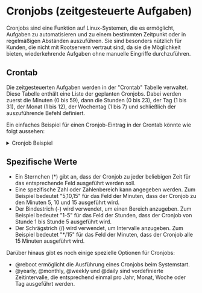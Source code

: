 # Cronjobs (zeitgesteuerte Aufgaben)

Cronjobs sind eine Funktion auf Linux-Systemen, die es ermöglicht, Aufgaben zu automatisieren und zu einem bestimmten Zeitpunkt oder in regelmäßigen Abständen auszuführen. Sie sind besonders nützlich für Kunden, die nicht mit Rootservern vertraut sind, da sie die Möglichkeit bieten, wiederkehrende Aufgaben ohne manuelle Eingriffe durchzuführen.

## Crontab

Die zeitgesteuerten Aufgaben werden in der "Crontab" Tabelle verwaltet. Diese Tabelle enthält eine Liste der geplanten Cronjobs. Dabei werden zuerst die Minuten (0 bis 59), dann die Stunden (0 bis 23), der Tag (1 bis 31), der Monat (1 bis 12), der Wochentag (1 bis 7) und schließlich der auszuführende Befehl definiert.

Ein einfaches Beispiel für einen Cronjob-Eintrag in der Crontab könnte wie folgt aussehen:

<details>

<summary>Cronjob Beispiel</summary>

```
0 10 * * * Befehl
```

Dieser Eintrag besagt, dass der Befehl "Befehl" jeden Tag um 10:00 Uhr ausgeführt werden soll. Die einzelnen Felder können auch durch ein Sternchen (*) oder durch spezifische Werte ersetzt.
</details>

## Spezifische Werte

- Ein Sternchen (*) gibt an, dass der Cronjob zu jeder beliebigen Zeit für das entsprechende Feld ausgeführt werden soll.
- Eine spezifische Zahl oder Zahlenbereich kann angegeben werden. Zum Beispiel bedeutet "5,10,15" für das Feld der Minuten, dass der Cronjob zu den Minuten 5, 10 und 15 ausgeführt wird.
- Der Bindestrich (-) wird verwendet, um einen Bereich anzugeben. Zum Beispiel bedeutet "1-5" für das Feld der Stunden, dass der Cronjob von Stunde 1 bis Stunde 5 ausgeführt wird.
- Der Schrägstrich (/) wird verwendet, um Intervalle anzugeben. Zum Beispiel bedeutet "*/15" für das Feld der Minuten, dass der Cronjob alle 15 Minuten ausgeführt wird.

Darüber hinaus gibt es noch einige spezielle Optionen für Cronjobs:

- @reboot ermöglicht die Ausführung eines Cronjobs beim Systemstart.
- @yearly, @monthly, @weekly und @daily sind vordefinierte Zeitintervalle, die entsprechend einmal pro Jahr, Monat, Woche oder Tag ausgeführt werden.



